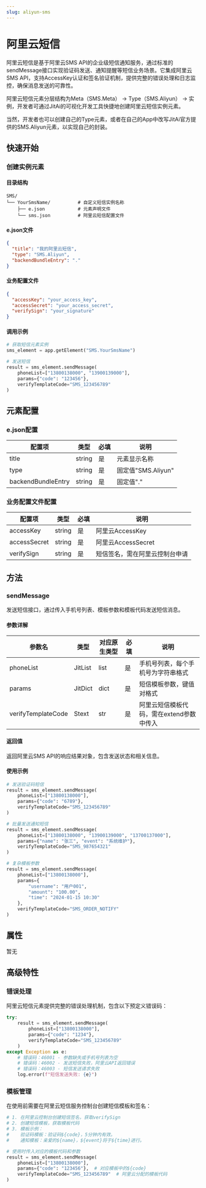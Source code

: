 ```yaml
---
slug: aliyun-sms
---
```

# 阿里云短信
阿里云短信是基于阿里云SMS API的企业级短信通知服务，通过标准的sendMessage接口实现验证码发送、通知提醒等短信业务场景。它集成阿里云SMS API，支持AccessKey认证和签名验证机制，提供完整的错误处理和日志监控，确保消息发送的可靠性。

阿里云短信元素分层结构为Meta（SMS.Meta） → Type（SMS.Aliyun） → 实例，开发者可通过JitAi的可视化开发工具快捷地创建阿里云短信实例元素。

当然，开发者也可以创建自己的Type元素，或者在自己的App中改写JitAi官方提供的SMS.Aliyun元素，以实现自己的封装。

## 快速开始
### 创建实例元素
#### 目录结构
````text title="推荐目录结构"
SMS/
└── YourSmsName/          # 自定义短信实例名称
    ├── e.json            # 元素声明文件
    └── sms.json          # 阿里云短信配置文件
````

#### e.json文件
````json title="元素声明文件"
{
  "title": "我的阿里云短信",
  "type": "SMS.Aliyun",
  "backendBundleEntry": "."
}
````

#### 业务配置文件
````json title="sms.json配置文件"
{
  "accessKey": "your_access_key",
  "accessSecret": "your_access_secret", 
  "verifySign": "your_signature"
}
````

#### 调用示例
````python title="发送短信示例"
# 获取短信元素实例
sms_element = app.getElement("SMS.YourSmsName")

# 发送短信
result = sms_element.sendMessage(
    phoneList=["13800138000", "13900139000"],
    params={"code": "123456"},
    verifyTemplateCode="SMS_123456789"
)
````

## 元素配置
### e.json配置
| 配置项 | 类型 | 必填 | 说明 |
|--------|------|------|------|
| title | string | 是 | 元素显示名称 |
| type | string | 是 | 固定值"SMS.Aliyun" |
| backendBundleEntry | string | 是 | 固定值"." |

### 业务配置文件配置
| 配置项 | 类型 | 必填 | 说明 |
|--------|------|------|------|
| accessKey | string | 是 | 阿里云AccessKey |
| accessSecret | string | 是 | 阿里云AccessSecret |
| verifySign | string | 是 | 短信签名，需在阿里云控制台申请 |

## 方法
### sendMessage
发送短信接口，通过传入手机号列表、模板参数和模板代码发送短信消息。

#### 参数详解
| 参数名 | 类型 | 对应原生类型 | 必填 | 说明 |
|--------|------|-------------|------|------|
| phoneList | JitList | list | 是 | 手机号列表，每个手机号为字符串格式 |
| params | JitDict | dict | 是 | 短信模板参数，键值对格式 |
| verifyTemplateCode | Stext | str | 是 | 阿里云短信模板代码，需在extend参数中传入 |

#### 返回值
返回阿里云SMS API的响应结果对象，包含发送状态和相关信息。

#### 使用示例
````python title="基础发送示例"
# 发送验证码短信
result = sms_element.sendMessage(
    phoneList=["13800138000"],
    params={"code": "6789"},
    verifyTemplateCode="SMS_123456789"
)
````

````python title="批量发送示例"
# 批量发送通知短信
result = sms_element.sendMessage(
    phoneList=["13800138000", "13900139000", "13700137000"],
    params={"name": "张三", "event": "系统维护"},
    verifyTemplateCode="SMS_987654321"
)
````

````python title="多参数模板示例"
# 复杂模板参数
result = sms_element.sendMessage(
    phoneList=["13800138000"],
    params={
        "username": "用户001",
        "amount": "100.00",
        "time": "2024-01-15 10:30"
    },
    verifyTemplateCode="SMS_ORDER_NOTIFY"
)
````

## 属性
暂无

## 高级特性
### 错误处理
阿里云短信元素提供完整的错误处理机制，包含以下预定义错误码：

````python title="错误处理示例"
try:
    result = sms_element.sendMessage(
        phoneList=["13800138000"],
        params={"code": "1234"},
        verifyTemplateCode="SMS_123456789"
    )
except Exception as e:
    # 错误码：46001 - 参数缺失或手机号列表为空
    # 错误码：46002 - 发送短信失败，阿里云API返回错误
    # 错误码：46003 - 短信发送请求失败
    log.error(f"短信发送失败: {e}")
````

### 模板管理
在使用前需要在阿里云短信服务控制台创建短信模板和签名：

````python title="模板配置说明"
# 1. 在阿里云控制台创建短信签名，获取verifySign
# 2. 创建短信模板，获取模板代码
# 3. 模板示例：
#    验证码模板：验证码${code}，5分钟内有效。
#    通知模板：亲爱的${name}，${event}将于${time}进行。

# 使用时传入对应的模板代码和参数
result = sms_element.sendMessage(
    phoneList=["13800138000"],
    params={"code": "123456"},  # 对应模板中的${code}
    verifyTemplateCode="SMS_123456789"  # 阿里云分配的模板代码
)
```` 